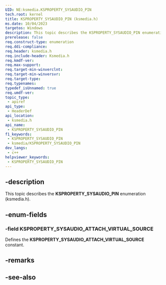 ```yaml
---
UID: NE:ksmedia.KSPROPERTY_SYSAUDIO_PIN
tech.root: kernel
title: KSPROPERTY_SYSAUDIO_PIN (ksmedia.h)
ms.date: 10/04/2023
targetos: Windows
description: This topic describes the KSPROPERTY_SYSAUDIO_PIN enumeration (ksmedia.h).
prerelease: false
req.construct-type: enumeration
req.ddi-compliance: 
req.header: ksmedia.h
req.include-header: Ksmedia.h
req.kmdf-ver: 
req.max-support: 
req.target-min-winverclnt: 
req.target-min-winversvr: 
req.target-type: 
req.typenames: 
typedef_isUnnamed: true
req.umdf-ver: 
topic_type:
 - apiref
api_type:
 - HeaderDef
api_location:
 - ksmedia.h
api_name:
 - KSPROPERTY_SYSAUDIO_PIN
f1_keywords:
 - KSPROPERTY_SYSAUDIO_PIN
 - ksmedia/KSPROPERTY_SYSAUDIO_PIN
dev_langs:
 - c++
helpviewer_keywords:
 - KSPROPERTY_SYSAUDIO_PIN
---
```


## -description

This topic describes the **KSPROPERTY_SYSAUDIO_PIN** enumeration (ksmedia.h).

## -enum-fields

### -field KSPROPERTY_SYSAUDIO_ATTACH_VIRTUAL_SOURCE

Defines the **KSPROPERTY_SYSAUDIO_ATTACH_VIRTUAL_SOURCE** constant.

## -remarks

## -see-also
